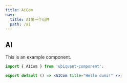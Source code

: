 ```yaml
---
title: AiCom
nav:
  title: AI第一个组件
  path: /ai
---
```


## AI

This is an example component.

```jsx
import { AICom } from 'ubiquant-component';

export default () => <AICom title="Hello dumi!" />;
```
